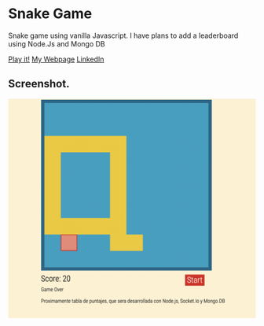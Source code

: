 # Snake Game
Snake game using vanilla Javascript.
I have plans to add a leaderboard using Node.Js and Mongo DB

[Play it!](https://gamesnak3.herokuapp.com)
[My Webpage](https://www.mauropandolfo.com.ar)
[LinkedIn](https://www.linkedin.com/in/mauro-pandolfo-21b665206/)

## Screenshot.
![example](./img.png)
